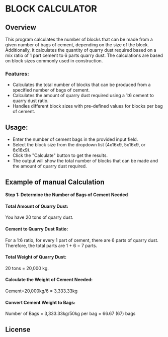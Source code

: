 # BLOCK CALCULATOR

## Overview

This program calculates the number of blocks that can be made from a given number of bags of cement, depending on the size of the block. Additionally, it calculates the quantity of quarry dust required based on a mix ratio of 1 part cement to 6 parts quarry dust. The calculations are based on block sizes commonly used in construction.

### Features:

- Calculates the total number of blocks that can be produced from a specified number of bags of cement.
- Calculates the amount of quarry dust required using a 1:6 cement to quarry dust ratio.
- Handles different block sizes with pre-defined values for blocks per bag of cement.

## Usage:

- Enter the number of cement bags in the provided input field.
- Select the block size from the dropdown list (4x16x9, 5x16x9, or 6x16x9).
- Click the "Calculate" button to get the results.
- The output will show the total number of blocks that can be made and the amount of quarry dust required.

## Example of manual Calculation

#### Step 1: Determine the Number of Bags of Cement Needed

#### Total Amount of Quarry Dust:

You have 20 tons of quarry dust.

#### Cement to Quarry Dust Ratio:

For a 1:6 ratio, for every 1 part of cement, there are 6 parts of quarry dust. Therefore, the total parts are 1 + 6 = 7 parts.

#### Total Weight of Quarry Dust:

20 tons = 20,000 kg.

#### Calculate the Weight of Cement Needed:

Cement=20,000kg/6 = 3,333.33kg

#### Convert Cement Weight to Bags:

Number of Bags = 3,333.33kg/50kg per bag = 66.67 (67) bags

## License
